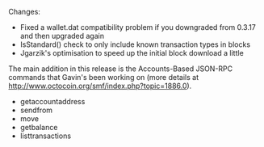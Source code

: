 Changes:
* Fixed a wallet.dat compatibility problem if you downgraded from 0.3.17 and then upgraded again
* IsStandard() check to only include known transaction types in blocks
* Jgarzik's optimisation to speed up the initial block download a little

The main addition in this release is the Accounts-Based JSON-RPC commands that Gavin's been working on (more details at http://www.octocoin.org/smf/index.php?topic=1886.0).  
* getaccountaddress
* sendfrom
* move
* getbalance
* listtransactions
